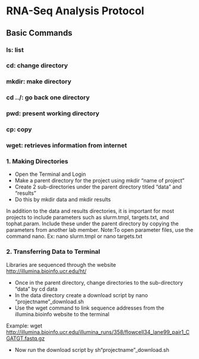 # RNA-Seq Analysis Protocol
## Basic Commands

### ls: list
### cd: change directory
### mkdir: make directory
### cd ../: go back one directory
### pwd: present working directory
### cp: copy
### wget: retrieves information from internet


### 1. Making Directories
- Open the Terminal and Login
- Make a parent directory for the project using mkdir “name of project”
- Create 2 sub-directories under the parent directory titled “data” and “results”
- Do this by mkdir data and mkdir results

In addition to the data and results directories, it is important for most projects to include parameters such as slurm.tmpl, targets.txt, and tophat.param. Include these under the parent directory by copying the parameters from another lab member. Note:To open parameter files, use the command nano. Ex:  nano slurm.tmpl or nano targets.txt

### 2. Transferring Data to Terminal
Libraries are sequenced through the website http://illumina.bioinfo.ucr.edu/ht/

- Once in the parent directory, change directories to the sub-directory “data” by cd data
- In the data directory create a download script by nano “projectname”_download.sh
- Use the wget command to link sequence addresses from the illumina.bioinfo website to the terminal

Example:
wget http://illumina.bioinfo.ucr.edu/illumina_runs/358/flowcell34_lane99_pair1_CGATGT.fastq.gz

- Now run the download script by sh“projectname”_download.sh
